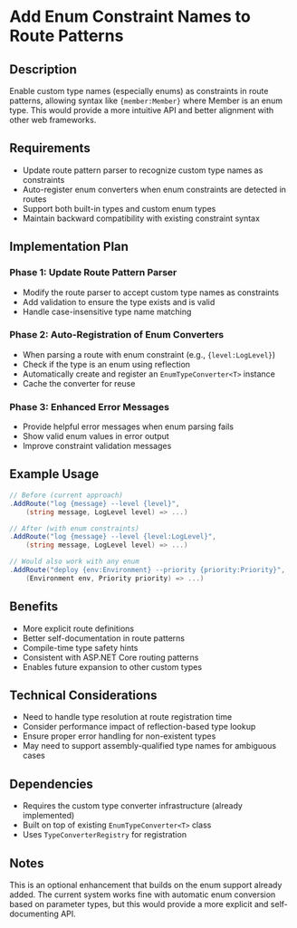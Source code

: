# Add Enum Constraint Names to Route Patterns

## Description

Enable custom type names (especially enums) as constraints in route patterns, allowing syntax like `{member:Member}` where Member is an enum type. This would provide a more intuitive API and better alignment with other web frameworks.

## Requirements

- Update route pattern parser to recognize custom type names as constraints
- Auto-register enum converters when enum constraints are detected in routes
- Support both built-in types and custom enum types
- Maintain backward compatibility with existing constraint syntax

## Implementation Plan

### Phase 1: Update Route Pattern Parser
- Modify the route parser to accept custom type names as constraints
- Add validation to ensure the type exists and is valid
- Handle case-insensitive type name matching

### Phase 2: Auto-Registration of Enum Converters
- When parsing a route with enum constraint (e.g., `{level:LogLevel}`)
- Check if the type is an enum using reflection
- Automatically create and register an `EnumTypeConverter<T>` instance
- Cache the converter for reuse

### Phase 3: Enhanced Error Messages
- Provide helpful error messages when enum parsing fails
- Show valid enum values in error output
- Improve constraint validation messages

## Example Usage

```csharp
// Before (current approach)
.AddRoute("log {message} --level {level}", 
    (string message, LogLevel level) => ...)

// After (with enum constraints)
.AddRoute("log {message} --level {level:LogLevel}", 
    (string message, LogLevel level) => ...)

// Would also work with any enum
.AddRoute("deploy {env:Environment} --priority {priority:Priority}",
    (Environment env, Priority priority) => ...)
```

## Benefits

- More explicit route definitions
- Better self-documentation in route patterns
- Compile-time type safety hints
- Consistent with ASP.NET Core routing patterns
- Enables future expansion to other custom types

## Technical Considerations

- Need to handle type resolution at route registration time
- Consider performance impact of reflection-based type lookup
- Ensure proper error handling for non-existent types
- May need to support assembly-qualified type names for ambiguous cases

## Dependencies

- Requires the custom type converter infrastructure (already implemented)
- Built on top of existing `EnumTypeConverter<T>` class
- Uses `TypeConverterRegistry` for registration

## Notes

This is an optional enhancement that builds on the enum support already added. The current system works fine with automatic enum conversion based on parameter types, but this would provide a more explicit and self-documenting API.